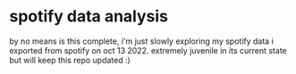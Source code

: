 # spotify data analysis

by no means is this complete, i'm just slowly exploring my spotify data i exported from spotify on oct 13 2022. extremely juvenile in its current state but will keep this repo updated :)
